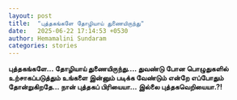 ```yaml
---
layout: post
title:  "புத்தகங்களே தோழியாய் துணையிருந்து"
date:   2025-06-22 17:14:53 +0530
author: Hemamalini Sundaram
categories: stories
---
```


**புத்தகங்களே\... தோழியாய் துணையிருந்து\.... துவண்டு போன பொழுதுகளில்
உற்சாகப்படுத்தும் உங்களை இன்னும் படிக்க வேண்டும் என்றே எப்போதும் தோன்றுகிறதே\... நான்
புத்தகப் பிரியையா\... இல்லை புத்தகவெறியையா.?!**

